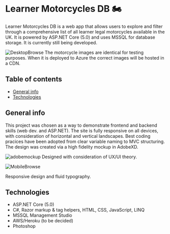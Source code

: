 # Learner Motorcycles DB :motorcycle:

Learner Motorcycles DB is a web app that allows users to explore and filter through a comprehensive list of all learner legal motorcycles available in the UK. It is powered by ASP.NET Core (5.0) and uses MSSQL for database storage. It is currently still being developed.

![DesktopBrowse](https://user-images.githubusercontent.com/57018671/103926382-c1f02700-5110-11eb-8702-16dae00f0477.PNG)
The motorcycle images are identical for testing purposes. When it is deployed to Azure the correct images will be hosted in a CDN.

## Table of contents
* [General info](#general-info)
* [Technologies](#technologies)

## General info
This project was chosen as a way to demonstrate frontend and backend skills (web dev. and ASP.NET). The site is fully responsive on all devices, with consideration of horizontal and vertical landscapes. Best coding pracices have been adopted from clear variable naming to MVC structuring. The design was created via a high fidelity mockup in AdobeXD.

![adobemockup](https://user-images.githubusercontent.com/57018671/103926372-bdc40980-5110-11eb-9bef-e9628acab40d.PNG)
Designed with consideration of UX/UI theory.

![MobileBrowse](https://user-images.githubusercontent.com/57018671/103926388-c3215400-5110-11eb-8289-daf1bd2ea0b0.PNG)

Responsive design and fluid typography.
	
## Technologies
* ASP.NET Core (5.0)
* C#, Razor markup & tag helpers, HTML, CSS, JavaScript, LINQ
* MSSQL Management Studio
* AWS/Heroku (to be decided)
* Photoshop
